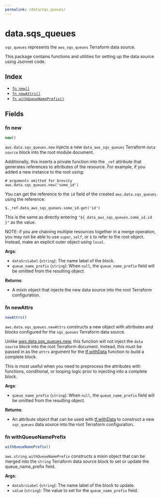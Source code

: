 ```yaml
---
permalink: /data/sqs_queues/
---
```


# data.sqs_queues

`sqs_queues` represents the `aws_sqs_queues` Terraform data source.



This package contains functions and utilities for setting up the data source using Jsonnet code.


## Index

* [`fn new()`](#fn-new)
* [`fn newAttrs()`](#fn-newattrs)
* [`fn withQueueNamePrefix()`](#fn-withqueuenameprefix)

## Fields

### fn new

```ts
new()
```


`aws.data.sqs_queues.new` injects a new `data_aws_sqs_queues` Terraform `data source`
block into the root module document.

Additionally, this inserts a private function into the `_ref` attribute that generates references to attributes of the
resource. For example, if you added a new instance to the root using:

    # arguments omitted for brevity
    aws.data.sqs_queues.new('some_id')

You can get the reference to the `id` field of the created `aws.data.sqs_queues` using the reference:

    $._ref.data_aws_sqs_queues.some_id.get('id')

This is the same as directly entering `"${ data_aws_sqs_queues.some_id.id }"` as the value.

NOTE: if you are chaining multiple resources together in a merge operation, you may not be able to use `super`, `self`,
or `$` to refer to the root object. Instead, make an explicit outer object using `local`.

**Args**:
  - `dataSrcLabel` (`string`): The name label of the block.
  - `queue_name_prefix` (`string`):  When `null`, the `queue_name_prefix` field will be omitted from the resulting object.

**Returns**:
- A mixin object that injects the new data source into the root Terraform configuration.


### fn newAttrs

```ts
newAttrs()
```


`aws.data.sqs_queues.newAttrs` constructs a new object with attributes and blocks configured for the `sqs_queues`
Terraform data source.

Unlike [aws.data.sqs_queues.new](#fn-sqs_queuesnew), this function will not inject the `data source`
block into the root Terraform document. Instead, this must be passed in as the `attrs` argument for the
[tf.withData](https://github.com/tf-libsonnet/core/tree/main/docs#fn-withdata) function to build a complete block.

This is most useful when you need to preprocess the attributes with functions, conditional, or looping logic prior to
injecting into a complete block.

**Args**:
  - `queue_name_prefix` (`string`):  When `null`, the `queue_name_prefix` field will be omitted from the resulting object.

**Returns**:
  - An attribute object that can be used with [tf.withData](https://github.com/tf-libsonnet/core/tree/main/docs#fn-withdata) to construct a new `sqs_queues` data source into the root Terraform configuration.


### fn withQueueNamePrefix

```ts
withQueueNamePrefix()
```

`aws.string.withQueueNamePrefix` constructs a mixin object that can be merged into the `string`
Terraform data source block to set or update the queue_name_prefix field.



**Args**:
  - `dataSrcLabel` (`string`): The name label of the block to update.
  - `value` (`string`): The value to set for the `queue_name_prefix` field.
